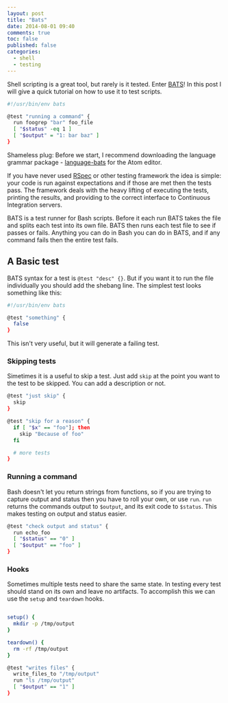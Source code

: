 ```yaml
---
layout: post
title: "Bats"
date: 2014-08-01 09:40
comments: true
toc: false
published: false
categories:
  - shell
  - testing
---
```


Shell scripting is a great tool, but rarely is it tested.  Enter [BATS](https://github.com/sstephenson/bats)!  In this post I will give a quick tutorial on how to use it to test scripts.

```bash
#!/usr/bin/env bats

@test "running a command" {
  run foogrep "bar" foo_file
  [ "$status" -eq 1 ]
  [ "$output" = "1: bar baz" ]
}
```

<!-- more -->

Shameless plug: Before we start, I recommend downloading the language grammar package - [language-bats](https://atom.io/packages/language-bats) for the Atom editor.

If you have never used [RSpec](http://rspec.info) or other testing framework the idea is simple: your code is run against expectations and if those are met then the tests pass.  The framework deals with the heavy lifting of executing the tests, printing the results, and providing to the correct interface to Continuous Integration servers.

BATS is a test runner for Bash scripts.  Before it each run BATS takes the file and splits each test into its own file.  BATS then runs each test file to see if passes or fails.  Anything you can do in Bash you can do in BATS, and if any command fails then the entire test fails.

## A Basic test

BATS syntax for a test is `@test "desc" {}`.  But if you want it to run the file individually you should add the shebang line.  The simplest test looks something like this:

```bash
#!/usr/bin/env bats

@test "something" {
  false
}
```

This isn't very useful, but it will generate a failing test.

### Skipping tests

Simetimes it is a useful to skip a test.  Just add `skip` at the point you want to the test to be skipped.  You can add a description or not.

```bash
@test "just skip" {
  skip
}

@test "skip for a reason" {
  if [ "$x" == "foo"]; then
    skip "Because of foo"
  fi

  # more tests
}
```

### Running a command

Bash doesn't let you return strings from functions, so if you are trying to capture output and status then you have to roll your own, or use `run`.  `run` returns the commands output to `$output`, and its exit code to `$status`.  This makes testing on output and status easier.

```bash
@test "check output and status" {
  run echo_foo
  [ "$status" == "0" ]
  [ "$output" == "foo" ]
}
```

### Hooks

Sometimes multiple tests need to share the same state.  In testing every test should stand on its own and leave no artifacts.  To accomplish this we can use the `setup` and `teardown` hooks.

```bash

setup() {
  mkdir -p /tmp/output
}

teardown() {
  rm -rf /tmp/output
}

@test "writes files" {
  write_files_to "/tmp/output"
  run "ls /tmp/output"
  [ "$output" == "1" ]
}
```
